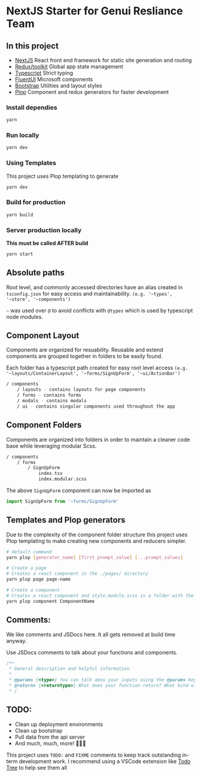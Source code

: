 # NextJS Starter for Genui Resliance Team

## In this project

- [NextJS](https://nextjs.org/docs/getting-started)
  React front end framework for static site generation and routing
- [Redux/toolkit](https://redux-toolkit.js.org/)
  Global app state management
- [Typescript](https://www.typescriptlang.org/)
  Strict typing
- [FluentUI](https://developer.microsoft.com/en-us/fluentui#/controls/web)
  Microsoft components
- [Bootstrap](https://getbootstrap.com/docs/5.0/customize/sass/)
  Utilities and layout styles
- [Plop](https://plopjs.com/)
  Component and redux generators for faster development

### Install dependies

```bash
yarn
```

### Run locally

```bash
yarn dev
```

### Using Templates

This project uses Plop templating to generate

```bash
yarn dev
```

### Build for production

```bash
yarn build
```

### Server production locally

**This must be called AFTER build**

```bash
yarn start
```

## Absolute paths

Root level, and commonly accessed directories have an alias created in `tsconfig.json` for easy access and maintainability. `(e.g. '~types', '~store', '~components')`

`~` was used over `@` to avoid conflicts with `@types` which is used by typescript node modules.

## Component Layout

Components are organized for resuability. Reusable and extend components are grouped together in folders to be easily found.

Each folder has a typescript path created for easy root level access `(e.g. '~layouts/ContainerLayout', '~forms/SignUpForm', '~ui/ActionBar')`

```bash
/ components
	/ layouts - contains layouts for page components
	/ forms - contains forms
	/ modals - contains modals
	/ ui - contains singular components used throughout the app
```

## Component Folders

Components are organized into folders in order to maintain a cleaner code base while leveraging modular Scss.

```bash
/ components
	/ forms
		/ SignUpForm
			index.tsx
			index.modular.scss
```

The above `SignUpForm` component can now be imported as

```js
import SignUpForm from '~forms/SignUpForm'
```

## Templates and Plop generators

Due to the complexity of the component folder structure this project uses Plop templating to
make creating new components and reducers simpler.

```bash
# default command
yarn plop [generator_name] [first_prompt_value] [...prompt_values]

# Create a page
# Creates a react component in the ./pages/ directory
yarn plop page page-name

# Create a component
# Creates a react component and style.module.scss in a folder with the component name
yarn plop component ComponentName
```

## Comments:

We like comments and JSDocs here. It all gets removed at build time anyway.

Use JSDocs comments to talk about your functions and components.

```js
/**
 * General description and helpful information
 *
 * @params {<type>} You can talk abou your inputs using the @params keyword
 * @returns {<returntype>} What does your function return? What kind of component is it?
 * /
```

## TODO:

- Clean up deployment environments
- Clean up bootstrap
- Pull data from the api server
- And much, much, more! 🙌✨🌈

This project uses `TODO:` and `FIXME` comments to keep track outstanding in-term development work.
I recommend using a VSCode extension like [Todo Tree](https://marketplace.visualstudio.com/items?itemName=Gruntfuggly.todo-tree) to help see them all
